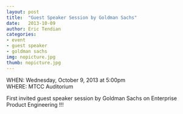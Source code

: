 ```yaml
---
layout: post
title:  "Guest Speaker Session by Goldman Sachs"
date:   2013-10-09
author: Eric Tendian
categories: 
- event
- guest speaker
- goldman sachs
img: nopicture.jpg
thumb: nopicture.jpg
---
```


WHEN: Wednesday, October 9, 2013 at 5:00pm<br>
WHERE: MTCC Auditorium

First invited guest speaker session by Goldman Sachs on Enterprise Product Engineering !!!
